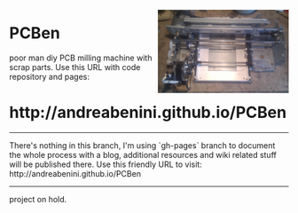 <p><img src="logo.png" height="150" align="right">
<h1>PCBen</h1>
poor man diy PCB milling machine with scrap parts. Use this URL with code repository and pages:

<h1>http://andreabenini.github.io/PCBen</h1>
<hr>
There's nothing in this branch, I'm using `gh-pages` branch to document the whole process with a blog, additional resources and wiki related stuff will be published there.  
Use this friendly URL to visit: http://andreabenini.github.io/PCBen
</p>

---
project on hold.

